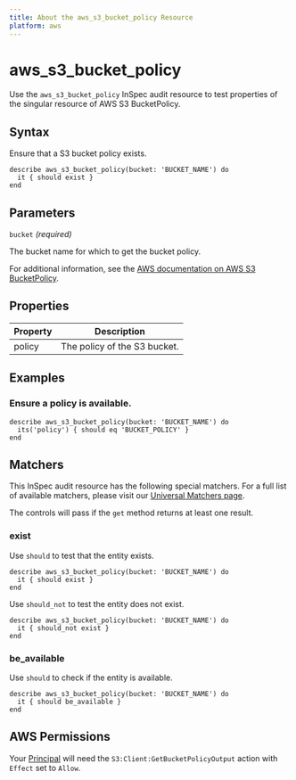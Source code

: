 ```yaml
---
title: About the aws_s3_bucket_policy Resource
platform: aws
---
```


# aws_s3_bucket_policy

Use the `aws_s3_bucket_policy` InSpec audit resource to test properties of the singular resource of AWS S3 BucketPolicy.

## Syntax

Ensure that a S3 bucket policy exists.

    describe aws_s3_bucket_policy(bucket: 'BUCKET_NAME') do
      it { should exist }
    end

## Parameters

`bucket` _(required)_

The bucket name for which to get the bucket policy.

For additional information, see the [AWS documentation on AWS S3 BucketPolicy](https://docs.aws.amazon.com/AWSCloudFormation/latest/UserGuide/aws-properties-s3-policy.html).

## Properties

| Property | Description |
| --- | --- |
| policy | The policy of the S3 bucket. |

## Examples

### Ensure a policy is available.

    describe aws_s3_bucket_policy(bucket: 'BUCKET_NAME') do
      its('policy') { should eq 'BUCKET_POLICY' }
    end

## Matchers

This InSpec audit resource has the following special matchers. For a full list of available matchers, please visit our [Universal Matchers page](https://www.inspec.io/docs/reference/matchers/).

The controls will pass if the `get` method returns at least one result.

### exist

Use `should` to test that the entity exists.

    describe aws_s3_bucket_policy(bucket: 'BUCKET_NAME') do
      it { should exist }
    end

Use `should_not` to test the entity does not exist.

    describe aws_s3_bucket_policy(bucket: 'BUCKET_NAME') do
      it { should_not exist }
    end

### be_available

Use `should` to check if the entity is available.

    describe aws_s3_bucket_policy(bucket: 'BUCKET_NAME') do
      it { should be_available }
    end

## AWS Permissions

Your [Principal](https://docs.aws.amazon.com/IAM/latest/UserGuide/intro-structure.html#intro-structure-principal) will need the `S3:Client:GetBucketPolicyOutput` action with `Effect` set to `Allow`.